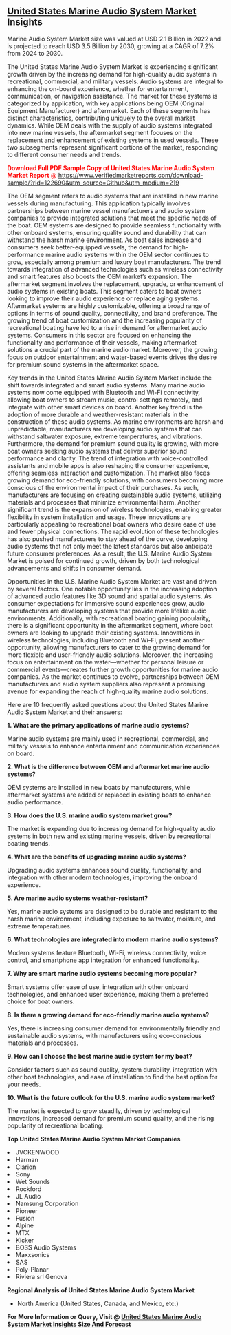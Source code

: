 <h2><a href="https://www.verifiedmarketreports.com/download-sample/?rid=122690&amp;utm_source=Github&amp;utm_medium=219" target="_blank">United States Marine Audio System Market</a> Insights</h2><p>Marine Audio System Market size was valued at USD 2.1 Billion in 2022 and is projected to reach USD 3.5 Billion by 2030, growing at a CAGR of 7.2% from 2024 to 2030.</p><p> <p>The United States Marine Audio System Market is experiencing significant growth driven by the increasing demand for high-quality audio systems in recreational, commercial, and military vessels. Audio systems are integral to enhancing the on-board experience, whether for entertainment, communication, or navigation assistance. The market for these systems is categorized by application, with key applications being OEM (Original Equipment Manufacturer) and aftermarket. Each of these segments has distinct characteristics, contributing uniquely to the overall market dynamics. While OEM deals with the supply of audio systems integrated into new marine vessels, the aftermarket segment focuses on the replacement and enhancement of existing systems in used vessels. These two subsegments represent significant portions of the market, responding to different consumer needs and trends. <p><span class=""><span style="color: #ff0000;"><strong>Download Full PDF Sample Copy of United States Marine Audio System Market Report</strong> @ </span><a href="https://www.verifiedmarketreports.com/download-sample/?rid=122690&amp;utm_source=Github&amp;utm_medium=219" target="_blank">https://www.verifiedmarketreports.com/download-sample/?rid=122690&amp;utm_source=Github&amp;utm_medium=219</a></span></p></p> <p>The OEM segment refers to audio systems that are installed in new marine vessels during manufacturing. This application typically involves partnerships between marine vessel manufacturers and audio system companies to provide integrated solutions that meet the specific needs of the boat. OEM systems are designed to provide seamless functionality with other onboard systems, ensuring quality sound and durability that can withstand the harsh marine environment. As boat sales increase and consumers seek better-equipped vessels, the demand for high-performance marine audio systems within the OEM sector continues to grow, especially among premium and luxury boat manufacturers. The trend towards integration of advanced technologies such as wireless connectivity and smart features also boosts the OEM market’s expansion. The aftermarket segment involves the replacement, upgrade, or enhancement of audio systems in existing boats. This segment caters to boat owners looking to improve their audio experience or replace aging systems. Aftermarket systems are highly customizable, offering a broad range of options in terms of sound quality, connectivity, and brand preference. The growing trend of boat customization and the increasing popularity of recreational boating have led to a rise in demand for aftermarket audio systems. Consumers in this sector are focused on enhancing the functionality and performance of their vessels, making aftermarket solutions a crucial part of the marine audio market. Moreover, the growing focus on outdoor entertainment and water-based events drives the desire for premium sound systems in the aftermarket space. <p>Key trends in the United States Marine Audio System Market include the shift towards integrated and smart audio systems. Many marine audio systems now come equipped with Bluetooth and Wi-Fi connectivity, allowing boat owners to stream music, control settings remotely, and integrate with other smart devices on board. Another key trend is the adoption of more durable and weather-resistant materials in the construction of these audio systems. As marine environments are harsh and unpredictable, manufacturers are developing audio systems that can withstand saltwater exposure, extreme temperatures, and vibrations. Furthermore, the demand for premium sound quality is growing, with more boat owners seeking audio systems that deliver superior sound performance and clarity. The trend of integration with voice-controlled assistants and mobile apps is also reshaping the consumer experience, offering seamless interaction and customization. The market also faces growing demand for eco-friendly solutions, with consumers becoming more conscious of the environmental impact of their purchases. As such, manufacturers are focusing on creating sustainable audio systems, utilizing materials and processes that minimize environmental harm. Another significant trend is the expansion of wireless technologies, enabling greater flexibility in system installation and usage. These innovations are particularly appealing to recreational boat owners who desire ease of use and fewer physical connections. The rapid evolution of these technologies has also pushed manufacturers to stay ahead of the curve, developing audio systems that not only meet the latest standards but also anticipate future consumer preferences. As a result, the U.S. Marine Audio System Market is poised for continued growth, driven by both technological advancements and shifts in consumer demand. <p>Opportunities in the U.S. Marine Audio System Market are vast and driven by several factors. One notable opportunity lies in the increasing adoption of advanced audio features like 3D sound and spatial audio systems. As consumer expectations for immersive sound experiences grow, audio manufacturers are developing systems that provide more lifelike audio environments. Additionally, with recreational boating gaining popularity, there is a significant opportunity in the aftermarket segment, where boat owners are looking to upgrade their existing systems. Innovations in wireless technologies, including Bluetooth and Wi-Fi, present another opportunity, allowing manufacturers to cater to the growing demand for more flexible and user-friendly audio solutions. Moreover, the increasing focus on entertainment on the water—whether for personal leisure or commercial events—creates further growth opportunities for marine audio companies. As the market continues to evolve, partnerships between OEM manufacturers and audio system suppliers also represent a promising avenue for expanding the reach of high-quality marine audio solutions. <p>Here are 10 frequently asked questions about the United States Marine Audio System Market and their answers: <p><b>1. What are the primary applications of marine audio systems?</b></p> <p>Marine audio systems are mainly used in recreational, commercial, and military vessels to enhance entertainment and communication experiences on board.</p> <p><b>2. What is the difference between OEM and aftermarket marine audio systems?</b></p> <p>OEM systems are installed in new boats by manufacturers, while aftermarket systems are added or replaced in existing boats to enhance audio performance.</p> <p><b>3. How does the U.S. marine audio system market grow?</b></p> <p>The market is expanding due to increasing demand for high-quality audio systems in both new and existing marine vessels, driven by recreational boating trends.</p> <p><b>4. What are the benefits of upgrading marine audio systems?</b></p> <p>Upgrading audio systems enhances sound quality, functionality, and integration with other modern technologies, improving the onboard experience.</p> <p><b>5. Are marine audio systems weather-resistant?</b></p> <p>Yes, marine audio systems are designed to be durable and resistant to the harsh marine environment, including exposure to saltwater, moisture, and extreme temperatures.</p> <p><b>6. What technologies are integrated into modern marine audio systems?</b></p> <p>Modern systems feature Bluetooth, Wi-Fi, wireless connectivity, voice control, and smartphone app integration for enhanced functionality.</p> <p><b>7. Why are smart marine audio systems becoming more popular?</b></p> <p>Smart systems offer ease of use, integration with other onboard technologies, and enhanced user experience, making them a preferred choice for boat owners.</p> <p><b>8. Is there a growing demand for eco-friendly marine audio systems?</b></p> <p>Yes, there is increasing consumer demand for environmentally friendly and sustainable audio systems, with manufacturers using eco-conscious materials and processes.</p> <p><b>9. How can I choose the best marine audio system for my boat?</b></p> <p>Consider factors such as sound quality, system durability, integration with other boat technologies, and ease of installation to find the best option for your needs.</p> <p><b>10. What is the future outlook for the U.S. marine audio system market?</b></p> <p>The market is expected to grow steadily, driven by technological innovations, increased demand for premium sound quality, and the rising popularity of recreational boating.</p> </p><p><strong>Top United States Marine Audio System Market Companies</strong></p><div data-test-id=""><p><li>JVCKENWOOD</li><li> Harman</li><li> Clarion</li><li> Sony</li><li> Wet Sounds</li><li> Rockford</li><li> JL Audio</li><li> Namsung Corporation</li><li> Pioneer</li><li> Fusion</li><li> Alpine</li><li> MTX</li><li> Kicker</li><li> BOSS Audio Systems</li><li> Maxxsonics</li><li> SAS</li><li> Poly-Planar</li><li> Riviera srl Genova</li></p><div><strong>Regional Analysis of&nbsp;United States Marine Audio System Market</strong></div><ul><li dir="ltr"><p dir="ltr">North America&nbsp;(United States, Canada, and Mexico, etc.)</p></li></ul><p><strong>For More Information or Query, Visit @&nbsp;</strong><strong><a href="https://www.verifiedmarketreports.com/product/global-marine-audio-system-market-report-2019-competitive-landscape-trends-and-opportunities/?utm_source=Github&amp;utm_medium=219" target="_blank">United States Marine Audio System Market Insights Size And Forecast</a></strong></p></div>
